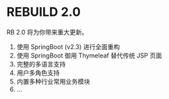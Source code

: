 # REBUILD 2.0

RB 2.0 将为你带来重大更新。

1. 使用 SpringBoot (v2.3) 进行全面重构
2. 使用 SpringBoot 御用 Thymeleaf 替代传统 JSP 页面
3. 完整的多语言支持
4. 用户多角色支持
5. 内置多种行业常用业务模块
6. ...
